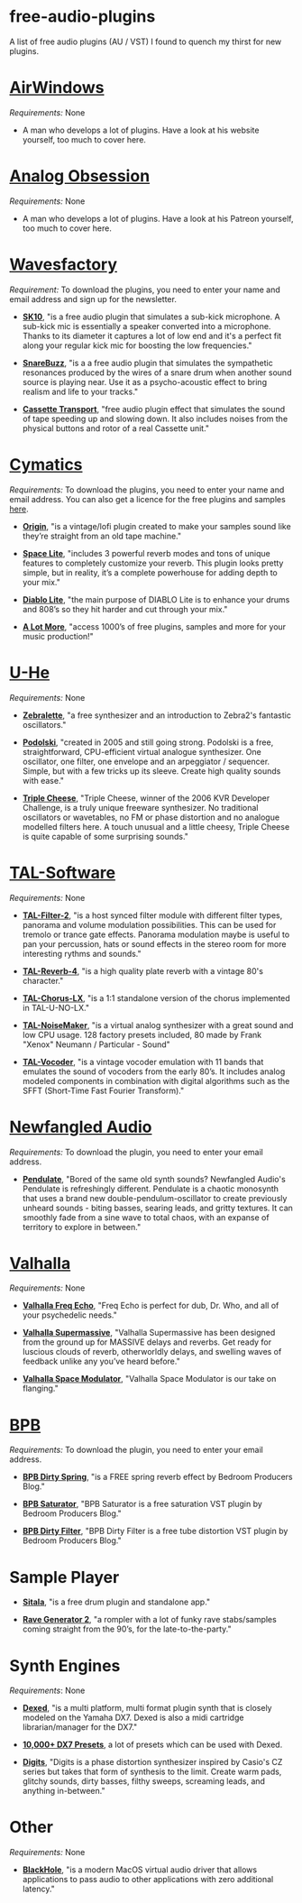 # free-audio-plugins
A list of free audio plugins (AU / VST) I found to quench my thirst for new plugins.

# [AirWindows](https://www.airwindows.com)

*Requirements:* None

* A man who develops a lot of plugins. Have a look at his website yourself, too much to cover here.

# [Analog Obsession](https://www.patreon.com/analogobsession)

*Requirements:* None

* A man who develops a lot of plugins. Have a look at his Patreon yourself, too much to cover here.

# [Wavesfactory](https://www.wavesfactory.com/)

*Requirement:* To download the plugins, you need to enter your name and email address and sign up for the newsletter.

* [**SK10**](https://www.wavesfactory.com/free-audio-plugins/sk10/), "is a free audio plugin that simulates a sub-kick microphone. A sub-kick mic is essentially a speaker converted into a microphone. Thanks to its diameter it captures a lot of low end and it's a perfect fit along your regular kick mic for boosting the low frequencies."

* [**SnareBuzz**](https://www.wavesfactory.com/free-audio-plugins/snarebuzz/), "is a a free audio plugin that simulates the sympathetic resonances produced by the wires of a snare drum when another sound source is playing near. Use it as a psycho-acoustic effect to bring realism and life to your tracks."

* [**Cassette Transport**](https://www.wavesfactory.com/free-audio-plugins/cassette-transport/), "free audio plugin effect that simulates the sound of tape speeding up and slowing down. It also includes noises from the physical buttons and rotor of a real Cassette unit."

# [Cymatics](https://cymatics.fm/)

*Requirements:* To download the plugins, you need to enter your name and email address. You can also get a licence for the free plugins and samples [here](https://cymatics.fm/pages/free-sample-packs-license-agreement).

* [**Origin**](https://cymatics.fm/collections/plugins/products/origin-vintage-plugin), "is a vintage/lofi plugin created to make your samples sound like they’re straight from an old tape machine."

* [**Space Lite**](https://cymatics.fm/collections/plugins/products/space-lite-plugin), "includes 3 powerful reverb modes and tons of unique features to completely customize your reverb. This plugin looks pretty simple, but in reality, it’s a complete powerhouse for adding depth to your mix."

* [**Diablo Lite**](https://cymatics.fm/pages/diablo-lite), "the main purpose of DIABLO Lite is to enhance your drums and 808’s so they hit harder and cut through your mix."

* [**A Lot More**](https://cymatics.fm/pages/free-download-vault), "access 1000’s of free plugins, samples and more for your music production!"

# [U-He](https://u-he.com/)

*Requirements:* None

* [**Zebralette**](https://u-he.com/products/zebralette/), "a free synthesizer and an introduction to Zebra2's fantastic oscillators."

* [**Podolski**](https://u-he.com/products/podolski/), "created in 2005 and still going strong. Podolski is a free, straightforward, CPU-efficient virtual analogue synthesizer. One oscillator, one filter, one envelope and an arpeggiator / sequencer. Simple, but with a few tricks up its sleeve. Create high quality sounds with ease."

* [**Triple Cheese**](https://u-he.com/products/triplecheese/), "Triple Cheese, winner of the 2006 KVR Developer Challenge, is a truly unique freeware synthesizer. No traditional oscillators or wavetables, no FM or phase distortion and no analogue modelled filters here. A touch unusual and a little cheesy, Triple Cheese is quite capable of some surprising sounds."

# [TAL-Software](https://tal-software.com/)

*Requirements:* None

* [**TAL-Filter-2**](https://tal-software.com/products/tal-filter), "is a host synced filter module with different filter types, panorama and volume modulation possibilities. This can be used for tremolo or trance gate effects. Panorama modulation maybe is useful to pan your percussion, hats or sound effects in the stereo room for more interesting rythms and sounds."

* [**TAL-Reverb-4**](https://tal-software.com/products/tal-reverb-4), "is a high quality plate reverb with a vintage 80's character."

* [**TAL-Chorus-LX**](https://tal-software.com/products/tal-chorus-lx), "is a 1:1 standalone version of the chorus implemented in TAL-U-NO-LX."

* [**TAL-NoiseMaker**](https://tal-software.com/products/tal-noisemaker), "is a virtual analog synthesizer with a great sound and low CPU usage. 128 factory presets included, 80 made by Frank "Xenox" Neumann / Particular - Sound"

* [**TAL-Vocoder**](https://tal-software.com/products/tal-vocoder), "is a vintage vocoder emulation with 11 bands that emulates the sound of vocoders from the early 80’s. It includes analog modeled components in combination with digital algorithms such as the SFFT (Short-Time Fast Fourier Transform)."

# [Newfangled Audio](https://www.newfangledaudio.com/)

*Requirements:* To download the plugin, you need to enter your email address.

* [**Pendulate**](https://www.newfangledaudio.com/pendulate), "Bored of the same old synth sounds? Newfangled Audio's Pendulate is refreshingly different. Pendulate is a chaotic monosynth that uses a brand new double-pendulum-oscillator to create previously unheard sounds - biting basses, searing leads, and gritty textures. It can smoothly fade from a sine wave to total chaos, with an expanse of territory to explore in between."

# [Valhalla](https://valhalladsp.com)

*Requirements:* None

* [**Valhalla Freq Echo**](https://valhalladsp.com/demos-downloads/), "Freq Echo is perfect for dub, Dr. Who, and all of your psychedelic needs."

* [**Valhalla Supermassive**](https://valhalladsp.com/demos-downloads/), "Valhalla Supermassive has been designed from the ground up for MASSIVE delays and reverbs. Get ready for luscious clouds of reverb, otherworldly delays, and swelling waves of feedback unlike any you’ve heard before."

* [**Valhalla Space Modulator**](https://valhalladsp.com/demos-downloads/), "Valhalla Space Modulator is our take on flanging."


# [BPB](https://bedroomproducersblog.sellfy.store)

*Requirements:* To download the plugin, you need to enter your email address.

* [**BPB Dirty Spring**](https://bedroomproducersblog.sellfy.store/p/bpb-dirty-spring/), "is a FREE spring reverb effect by Bedroom Producers Blog."

* [**BPB Saturator**](https://bedroomproducersblog.sellfy.store/p/bpb-saturator/), "BPB Saturator is a free saturation VST plugin by Bedroom Producers Blog."

* [**BPB Dirty Filter**](https://bedroomproducersblog.sellfy.store/p/bpb-dirty-filter/), "BPB Dirty Filter is a free tube distortion VST plugin by Bedroom Producers Blog."

# Sample Player

* [**Sitala**](https://decomposer.de/sitala/), "is a free drum plugin and standalone app."

* [**Rave Generator 2**](https://blog.wavosaur.com/rave-generator-2-vst-audiounit-the-stab-machine-is-back-in-the-house/), "a rompler with a lot of funky rave stabs/samples coming straight from the 90’s, for the late-to-the-party."

# Synth Engines

*Requirements*: None

* [**Dexed**](https://asb2m10.github.io/dexed/), "is a multi platform, multi format plugin synth that is closely modeled on the Yamaha DX7. Dexed is also a midi cartridge librarian/manager for the DX7."

* [**10,000+ DX7 Presets**](https://www.mediafire.com/file/de79p3g23lqvzyl/10000%252B_DX7_presets.zip/file), a lot of presets which can be used with Dexed.

* [**Digits**](http://www.extentofthejam.com), "Digits is a phase distortion synthesizer inspired by Casio's CZ series but takes that form of synthesis to the limit. Create warm pads, glitchy sounds, dirty basses, filthy sweeps, screaming leads, and anything in-between."

# Other

*Requirements:* None

* [**BlackHole**](https://github.com/ExistentialAudio/BlackHole), "is a modern MacOS virtual audio driver that allows applications to pass audio to other applications with zero additional latency."